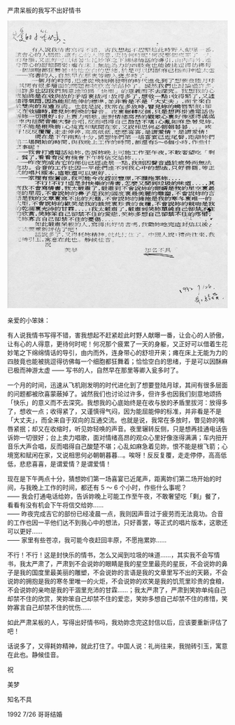 严肃呆板的我写不出好情书

![page-1](../../image/%E4%BF%A1%E6%9C%AD/1992-07-26_%E4%B8%A5%E8%82%83%E5%91%86%E6%9D%BF%E7%9A%84%E6%88%91%E5%86%99%E4%B8%8D%E5%87%BA%E5%A5%BD%E6%83%85%E4%B9%A6/page-1.jpg)

亲爱的小笨妹：

有人说我情书写得不错，害我想起不赶紧趁此时野人献曝一番，让会心的人骄傲，让有心的人得意，更待何时呢！何况那个疲累了一天的身躯，又正好可以借着生花妙笔之下绵绵情话的导引，由内而外，连身带心的舒坦开来；瘫在床上无能为力的四肢竟也能被挑逗得彷佛每一个细胞都狂舞着；恰恰空白的思绪，于是可以因酥麻已极而神游太虚 —— 写书的人，自然早在那里等卿入瓮多时了。

一个月的时间，迅速从飞机刚发明的时代进化到了想要登陆月球，其间有很多层面的问题都被欣喜蒙蔽掉了。诚然我们也讨论过许多，但许多也因我们刻意地颂扬「快乐」的意义而不去深究。我想我的心底始终是在收与放的矛盾里拔河：放得多了，想收一点；收得紧了，又谨慎得气闷，因为能屈能伸的标准，并非看是不是「大丈夫」，而全来自于双向的互通交流。也就是说，我常在多放时，瞥见妳的嘴唇紧抿；却又在收缩时，听见妳轻唤的声音。夜里辗转反侧，只是想再挂通电话告诉妳一切很好；台上卖力唱歌，面对情绪高昂的观众心里好像涨得满满；车内扭开音乐大声合唱，反而唱得自己酸楚不堪；心乱如麻急着见妳，恨不能是根飞箭；心境宽和赋闲在家，又说相思何必朝朝暮暮…。唉呀！反反复覆，走走停停，高高低低，悲悲喜喜，是谓爱情？是谓爱情！

现在是下午两点十分，猜想妳们第一场喜宴已近尾声，距离妳们第二场开始的时间，与我晚上工作的时间，都还有 5 ～ 6 个小时，作些什么事呢？<br>
—— 我会打通电话给妳，告诉妳晚上可能工作至午夜，不敢奢望吃「剩」餐了，看看有没有机会下午将信交给妳……<br>
—— 昨夜完成吉它的部份已经凌晨一点，我则因声音过于疲劳而无法竟功。合音的工作也因一平他们达不到我心中的想法，只好善罢，等正式的唱片版本，这歌还可以更好……<br>
—— 家里有些苍凉，我可能今夜赶回丰原，不愿拖累妳……

不行！不行！这是封快乐的情书，怎么又闻到垃圾的味道……，其实我不会写情书，我太严肃了，严肃到不会说妳的眼睛是我的星空里最亮的星辰，不会说妳的鼻子是我的国度里最美丽的雕塑，不会说妳的言语是我的文章里写不出的天籁，不会说妳的拥抱是我的寒冬里唯一的火炬，不会说妳的欢笑是我的饥荒里珍贵的食粮，不会说妳的亲吻是我的干涸里充沛的甘霖……；我太严肃了，严肃到笑妳单纯自己却禁不住的欣赏，笑妳笨自己却禁不住的爱恋，笑妳多想自己却禁不住的疼惜，笑妳寡言自己却禁不住的忧伤……

如此严肃呆板的人，写得出好情书吗，我劝妳念完这封信以后，应该要重新评估了吧！

话说多了，又得耗妳精神，就此打住了。中国人说：礼尚往来，我抛砖引玉，寓意在此也。静候佳音。

祝

美梦

知名不具

1992 7/26 哥哥结婚
